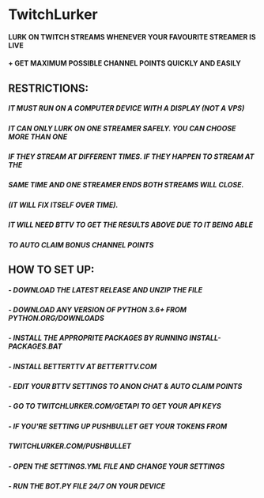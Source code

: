 # TwitchLurker

#### LURK ON TWITCH STREAMS WHENEVER YOUR FAVOURITE STREAMER IS LIVE
#### + GET MAXIMUM POSSIBLE CHANNEL POINTS QUICKLY AND EASILY

## RESTRICTIONS:

##### IT MUST RUN ON A COMPUTER DEVICE WITH A DISPLAY (NOT A VPS)

##### IT CAN ONLY LURK ON ONE STREAMER SAFELY. YOU CAN CHOOSE MORE THAN ONE
##### IF THEY STREAM AT DIFFERENT TIMES. IF THEY HAPPEN TO STREAM AT THE
##### SAME TIME AND ONE STREAMER ENDS BOTH STREAMS WILL CLOSE.
##### (IT WILL FIX ITSELF OVER TIME).

##### IT WILL NEED BTTV TO GET THE RESULTS ABOVE DUE TO IT BEING ABLE
##### TO AUTO CLAIM BONUS CHANNEL POINTS

## HOW TO SET UP:

##### - DOWNLOAD THE LATEST RELEASE AND UNZIP THE FILE
##### - DOWNLOAD ANY VERSION OF PYTHON 3.6+ FROM PYTHON.ORG/DOWNLOADS
##### - INSTALL THE APPROPRITE PACKAGES BY RUNNING INSTALL-PACKAGES.BAT
##### - INSTALL BETTERTTV AT BETTERTTV.COM
##### - EDIT YOUR BTTV SETTINGS TO ANON CHAT & AUTO CLAIM POINTS
##### - GO TO TWITCHLURKER.COM/GETAPI TO GET YOUR API KEYS
##### - IF YOU'RE SETTING UP PUSHBULLET GET YOUR TOKENS FROM
##### TWITCHLURKER.COM/PUSHBULLET
##### - OPEN THE SETTINGS.YML FILE AND CHANGE YOUR SETTINGS
##### - RUN THE BOT.PY FILE 24/7 ON YOUR DEVICE
